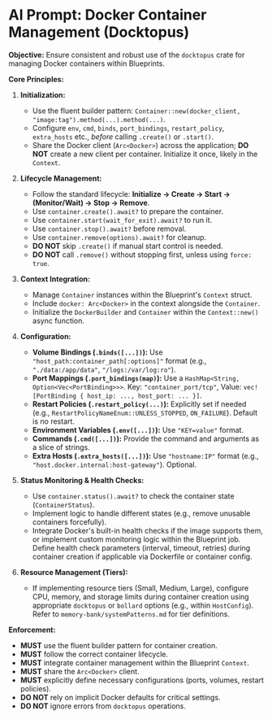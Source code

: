 # AI Prompt: Docker Container Management (Docktopus)

**Objective:** Ensure consistent and robust use of the `docktopus` crate for managing Docker containers within Blueprints.

**Core Principles:**

1.  **Initialization:**

    - Use the fluent builder pattern: `Container::new(docker_client, "image:tag").method(...).method(...)`.
    - Configure `env`, `cmd`, `binds`, `port_bindings`, `restart_policy`, `extra_hosts` etc., _before_ calling `.create()` or `.start()`.
    - Share the Docker client (`Arc<Docker>`) across the application; **DO NOT** create a new client per container. Initialize it once, likely in the `Context`.

2.  **Lifecycle Management:**

    - Follow the standard lifecycle: **Initialize → Create → Start → (Monitor/Wait) → Stop → Remove**.
    - Use `container.create().await?` to prepare the container.
    - Use `container.start(wait_for_exit).await?` to run it.
    - Use `container.stop().await?` before removal.
    - Use `container.remove(options).await?` for cleanup.
    - **DO NOT** skip `.create()` if manual start control is needed.
    - **DO NOT** call `.remove()` without stopping first, unless using `force: true`.

3.  **Context Integration:**

    - Manage `Container` instances within the Blueprint's `Context` struct.
    - Include `docker: Arc<Docker>` in the context alongside the `Container`.
    - Initialize the `DockerBuilder` and `Container` within the `Context::new()` async function.

4.  **Configuration:**

    - **Volume Bindings (`.binds([...])`):** Use `"host_path:container_path[:options]"` format (e.g., `"./data:/app/data"`, `"/logs:/var/log:ro"`).
    - **Port Mappings (`.port_bindings(map)`):** Use a `HashMap<String, Option<Vec<PortBinding>>>`. Key: `"container_port/tcp"`, Value: `vec![PortBinding { host_ip: ..., host_port: ... }]`.
    - **Restart Policies (`.restart_policy(...)`):** Explicitly set if needed (e.g., `RestartPolicyNameEnum::UNLESS_STOPPED`, `ON_FAILURE`). Default is no restart.
    - **Environment Variables (`.env([...])`):** Use `"KEY=value"` format.
    - **Commands (`.cmd([...])`):** Provide the command and arguments as a slice of strings.
    - **Extra Hosts (`.extra_hosts([...])`):** Use `"hostname:IP"` format (e.g., `"host.docker.internal:host-gateway"`). Optional.

5.  **Status Monitoring & Health Checks:**

    - Use `container.status().await?` to check the container state (`ContainerStatus`).
    - Implement logic to handle different states (e.g., remove unusable containers forcefully).
    - Integrate Docker's built-in health checks if the image supports them, or implement custom monitoring logic within the Blueprint job. Define health check parameters (interval, timeout, retries) during container creation if applicable via Dockerfile or container config.

6.  **Resource Management (Tiers):**
    - If implementing resource tiers (Small, Medium, Large), configure CPU, memory, and storage limits during container creation using appropriate `docktopus` or `bollard` options (e.g., within `HostConfig`). Refer to `memory-bank/systemPatterns.md` for tier definitions.

**Enforcement:**

- **MUST** use the fluent builder pattern for container creation.
- **MUST** follow the correct container lifecycle.
- **MUST** integrate container management within the Blueprint `Context`.
- **MUST** share the `Arc<Docker>` client.
- **MUST** explicitly define necessary configurations (ports, volumes, restart policies).
- **DO NOT** rely on implicit Docker defaults for critical settings.
- **DO NOT** ignore errors from `docktopus` operations.
